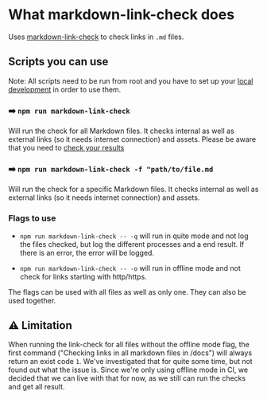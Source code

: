 # What markdown-link-check does

Uses [markdown-link-check](https://github.com/tcort/markdown-link-check) to check links in `.md` files.

## Scripts you can use

Note: All scripts need to be run from root and you have to set up
your [local development](../README.md#installation-and-usage) in
order to use them.

### ➡️ `npm run markdown-link-check`

Will run the check for all Markdown files. It checks internal as well as external links (so it needs internet
connection) and assets. Please be aware that you need to [check your results](#-limitation)

### ➡️ `npm run markdown-link-check -f "path/to/file.md`

Will run the check for a specific Markdown files. It checks internal as well as external links (so it needs internet
connection) and assets.

### Flags to use

- `npm run markdown-link-check -- -q` will run in quite mode and not log the files checked, but log the different
  processes and a end result. If there is an error, the error will be logged.

- `npm run markdown-link-check -- -o` will run in offline mode and not check for links starting with http/https.

The flags can be used with all files as well as only one. They can also be used together.

## ⚠️ Limitation

When running the link-check for all files without the offline mode flag, the first command ("Checking links in all
markdown files in /docs") will always return an exist code `1`. We've investigated that for quite some time, but not
found out what the issue is. Since we're only using offline mode in CI, we decided that we can live with that for now,
as we still can run the checks and get all result.

